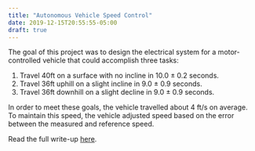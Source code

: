 ```yaml
---
title: "Autonomous Vehicle Speed Control"
date: 2019-12-15T20:55:55-05:00
draft: true
---
```


The goal of this project was to design the electrical system for a motor-controlled vehicle that could accomplish three tasks:

 1. Travel 40ft on a surface with no incline in 10.0 ± 0.2 seconds.
 2. Travel 36ft uphill on a slight incline in 9.0 ± 0.9 seconds. 
 3. Travel 36ft downhill on a slight decline in 9.0 ± 0.9 seconds.

In order to meet these goals, the vehicle travelled about 4 ft/s on average. To maintain this speed, the vehicle adjusted speed based on the error between the measured and reference speed. 

Read the full write-up [here](https://github.com/kylmac/ELE302_Speed_Control).